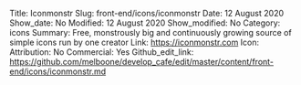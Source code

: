 Title: Iconmonstr
Slug: front-end/icons/iconmonstr
Date: 12 August 2020
Show_date: No
Modified: 12 August 2020
Show_modified: No
Category: icons
Summary: Free, monstrously big and continuously growing source of simple icons run by one creator
Link: https://iconmonstr.com
Icon: 
Attribution: No
Commercial: Yes
Github_edit_link: https://github.com/melboone/develop_cafe/edit/master/content/front-end/icons/iconmonstr.md